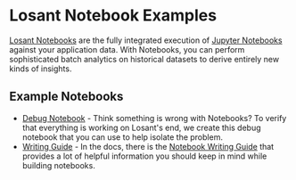 # Losant Notebook Examples

[Losant Notebooks](https://docs.losant.com/notebooks/overview/) are the fully integrated execution of [Jupyter Notebooks](https://jupyter.org/index.html) against your application data. With Notebooks, you can perform sophisticated batch analytics on historical datasets to derive entirely new kinds of insights.

## Example Notebooks

- [Debug Notebook](/debug-notebook) - Think something is wrong with Notebooks? To verify that everything is working on Losant's end, we create this debug notebook that you can use to help isolate the problem.
- [Writing Guide](/writing-guide) - In the docs, there is the [Notebook Writing Guide](https://docs.losant.com/notebooks/notebook-file/writing-guide/) that provides a lot of helpful information you should keep in mind while building notebooks.